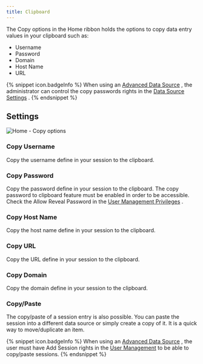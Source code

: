 ```yaml
---
title: Clipboard
---
```

The Copy options in the Home ribbon holds the options to copy data entry values in your clipboard such as:  

* Username 
* Password 
* Domain 
* Host Name 
* URL 

{% snippet icon.badgeInfo %}
When using an [Advanced Data Source](/rdm/mac/data-sources/data-sources-types/advanced-data-sources/) , the administrator can control the copy passwords rights in the [Data Source Settings](/rdm/mac/commands/administration/system-settings/) . 
{% endsnippet %}
 
## Settings 

![Home - Copy options](/img/en/rdm/mac/clip10327.png) 

### Copy Username 

Copy the username define in your session to the clipboard. 

### Copy Password 

Copy the password define in your session to the clipboard. &#32; The copy password to clipboard feature must be enabled in order to be accessible. Check the Allow Reveal Password in the [User Management Privileges](/rdm/mac/commands/administration/user-management/) . 

### Copy Host Name 

Copy the host name define in your session to the clipboard. 

### Copy URL 

Copy the URL define in your session to the clipboard. 

### Copy Domain 

Copy the domain define in your session to the clipboard. 

### Copy/Paste 
The copy/paste of a session entry is also possible. You can paste the session into a different data source or simply create a copy of it. It is a quick way to move/duplicate an item. 

{% snippet icon.badgeInfo %}
When using an [Advanced Data Source](/rdm/mac/data-sources/data-sources-types/advanced-data-sources/) , the user must have Add Session rights in the [User Management](/rdm/mac/commands/administration/user-management/permissions/) to be able to copy/paste sessions. 
{% endsnippet %}
 

